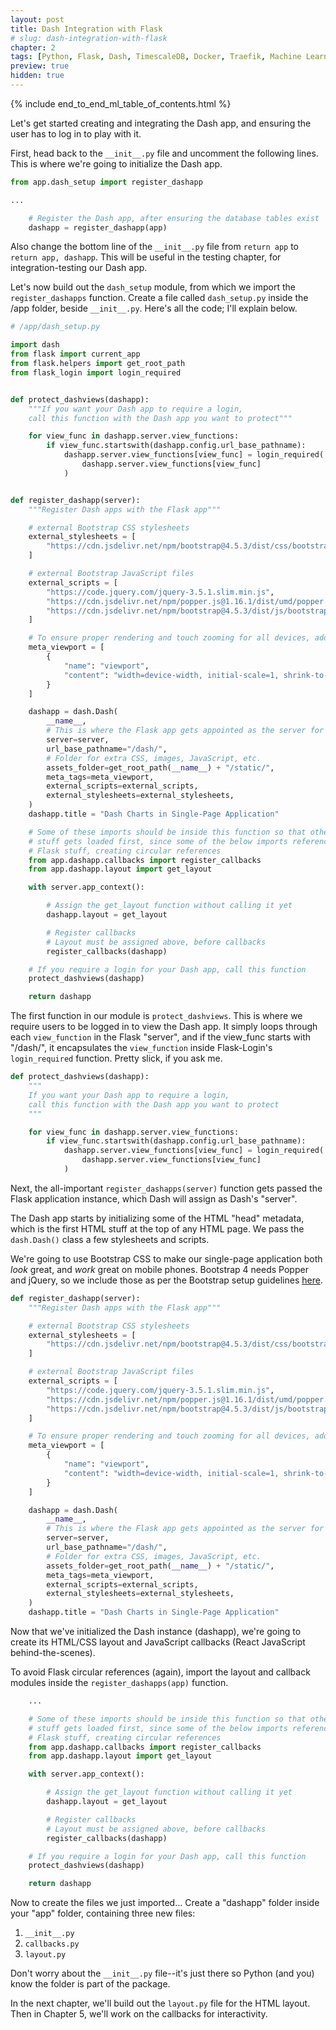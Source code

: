 ```yaml
---
layout: post
title: Dash Integration with Flask
# slug: dash-integration-with-flask
chapter: 2
tags: [Python, Flask, Dash, TimescaleDB, Docker, Traefik, Machine Learning]
preview: true
hidden: true
---
```


{% include end_to_end_ml_table_of_contents.html %}


Let's get started creating and integrating the Dash app, and ensuring the user has to log in to play with it. 

First, head back to the `__init__.py` file and uncomment the following lines. This is where we're going to initialize the Dash app.
```python
from app.dash_setup import register_dashapp

...

    # Register the Dash app, after ensuring the database tables exist
    dashapp = register_dashapp(app)
```

Also change the bottom line of the `__init__.py` file from `return app` to `return app, dashapp`. This will be useful in the testing chapter, for integration-testing our Dash app.

Let's now build out the `dash_setup` module, from which we import the `register_dashapps` function. Create a file called `dash_setup.py` inside the /app folder, beside `__init__.py`. Here's all the code; I'll explain below.

```python
# /app/dash_setup.py

import dash
from flask import current_app
from flask.helpers import get_root_path
from flask_login import login_required


def protect_dashviews(dashapp):
    """If you want your Dash app to require a login,
    call this function with the Dash app you want to protect"""

    for view_func in dashapp.server.view_functions:
        if view_func.startswith(dashapp.config.url_base_pathname):
            dashapp.server.view_functions[view_func] = login_required(
                dashapp.server.view_functions[view_func]
            )


def register_dashapp(server):
    """Register Dash apps with the Flask app"""

    # external Bootstrap CSS stylesheets
    external_stylesheets = [
        "https://cdn.jsdelivr.net/npm/bootstrap@4.5.3/dist/css/bootstrap.min.css"
    ]

    # external Bootstrap JavaScript files
    external_scripts = [
        "https://code.jquery.com/jquery-3.5.1.slim.min.js",
        "https://cdn.jsdelivr.net/npm/popper.js@1.16.1/dist/umd/popper.min.js",
        "https://cdn.jsdelivr.net/npm/bootstrap@4.5.3/dist/js/bootstrap.min.js",
    ]

    # To ensure proper rendering and touch zooming for all devices, add the responsive viewport meta tag
    meta_viewport = [
        {
            "name": "viewport",
            "content": "width=device-width, initial-scale=1, shrink-to-fit=no",
        }
    ]

    dashapp = dash.Dash(
        __name__,
        # This is where the Flask app gets appointed as the server for the Dash app
        server=server,
        url_base_pathname="/dash/",
        # Folder for extra CSS, images, JavaScript, etc.
        assets_folder=get_root_path(__name__) + "/static/",
        meta_tags=meta_viewport,
        external_scripts=external_scripts,
        external_stylesheets=external_stylesheets,
    )
    dashapp.title = "Dash Charts in Single-Page Application"

    # Some of these imports should be inside this function so that other Flask
    # stuff gets loaded first, since some of the below imports reference the other
    # Flask stuff, creating circular references
    from app.dashapp.callbacks import register_callbacks
    from app.dashapp.layout import get_layout

    with server.app_context():

        # Assign the get_layout function without calling it yet
        dashapp.layout = get_layout

        # Register callbacks
        # Layout must be assigned above, before callbacks
        register_callbacks(dashapp)

    # If you require a login for your Dash app, call this function
    protect_dashviews(dashapp)

    return dashapp
```

The first function in our module is `protect_dashviews`. This is where we require users to be logged in to view the Dash app. It simply loops through each `view_function` in the Flask "server", and if the view_func starts with "/dash/", it encapsulates the `view_function` inside Flask-Login's `login_required` function. Pretty slick, if you ask me.

```python
def protect_dashviews(dashapp):
    """
    If you want your Dash app to require a login,
    call this function with the Dash app you want to protect
    """

    for view_func in dashapp.server.view_functions:
        if view_func.startswith(dashapp.config.url_base_pathname):
            dashapp.server.view_functions[view_func] = login_required(
                dashapp.server.view_functions[view_func]
            )
```

Next, the all-important `register_dashapps(server)` function gets passed the Flask application instance, which Dash will assign as Dash's "server". 

The Dash app starts by initializing some of the HTML "head" metadata, which is the first HTML stuff at the top of any HTML page. We pass the `dash.Dash()` class a few stylesheets and scripts. 

We're going to use Bootstrap CSS to make our single-page application both *look* great, and *work* great on mobile phones. Bootstrap 4 needs Popper and jQuery, so we include those as per the Bootstrap setup guidelines [here](https://getbootstrap.com/docs/4.5/getting-started/introduction/).

```python
def register_dashapp(server):
    """Register Dash apps with the Flask app"""

    # external Bootstrap CSS stylesheets
    external_stylesheets = [
        "https://cdn.jsdelivr.net/npm/bootstrap@4.5.3/dist/css/bootstrap.min.css"
    ]

    # external Bootstrap JavaScript files
    external_scripts = [
        "https://code.jquery.com/jquery-3.5.1.slim.min.js",
        "https://cdn.jsdelivr.net/npm/popper.js@1.16.1/dist/umd/popper.min.js",
        "https://cdn.jsdelivr.net/npm/bootstrap@4.5.3/dist/js/bootstrap.min.js",
    ]

    # To ensure proper rendering and touch zooming for all devices, add the responsive viewport meta tag
    meta_viewport = [
        {
            "name": "viewport",
            "content": "width=device-width, initial-scale=1, shrink-to-fit=no",
        }
    ]

    dashapp = dash.Dash(
        __name__,
        # This is where the Flask app gets appointed as the server for the Dash app
        server=server,
        url_base_pathname="/dash/",
        # Folder for extra CSS, images, JavaScript, etc.
        assets_folder=get_root_path(__name__) + "/static/",
        meta_tags=meta_viewport,
        external_scripts=external_scripts,
        external_stylesheets=external_stylesheets,
    )
    dashapp.title = "Dash Charts in Single-Page Application"
```

Now that we've initialized the Dash instance (dashapp), we're going to create its HTML/CSS layout and JavaScript callbacks (React JavaScript behind-the-scenes). 

To avoid Flask circular references (again), import the layout and callback modules inside the `register_dashapps(app)` function.

```python
    ... 

    # Some of these imports should be inside this function so that other Flask
    # stuff gets loaded first, since some of the below imports reference the other
    # Flask stuff, creating circular references
    from app.dashapp.callbacks import register_callbacks
    from app.dashapp.layout import get_layout

    with server.app_context():

        # Assign the get_layout function without calling it yet
        dashapp.layout = get_layout

        # Register callbacks
        # Layout must be assigned above, before callbacks
        register_callbacks(dashapp)

    # If you require a login for your Dash app, call this function
    protect_dashviews(dashapp)

    return dashapp
```

Now to create the files we just imported... Create a "dashapp" folder inside your "app" folder, containing three new files:
1. `__init__.py`
2. `callbacks.py`
3. `layout.py`

Don't worry about the `__init__.py` file--it's just there so Python (and you) know the folder is part of the package. 

In the next chapter, we'll build out the `layout.py` file for the HTML layout. Then in Chapter 5, we'll work on the callbacks for interactivity.
